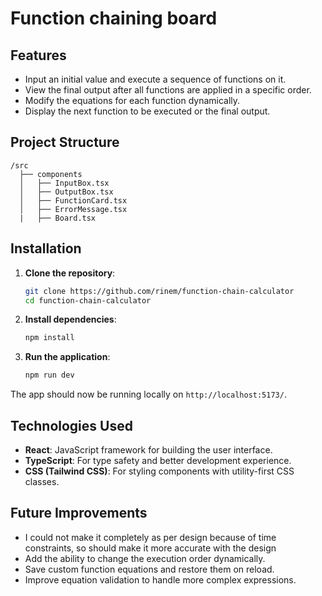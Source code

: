 # Function chaining board

## Features

- Input an initial value and execute a sequence of functions on it.
- View the final output after all functions are applied in a specific order.
- Modify the equations for each function dynamically.
- Display the next function to be executed or the final output.

## Project Structure

```
/src
  ├── components
  │   ├── InputBox.tsx       
  │   ├── OutputBox.tsx      
  │   ├── FunctionCard.tsx   
  │   ├── ErrorMessage.tsx
  |   ├── Board.tsx              
```

## Installation

1. **Clone the repository**:
   ```bash
   git clone https://github.com/rinem/function-chain-calculator
   cd function-chain-calculator
   ```

2. **Install dependencies**:
   ```bash
   npm install
   ```

3. **Run the application**:
   ```bash
   npm run dev
   ```

The app should now be running locally on `http://localhost:5173/`.

## Technologies Used

- **React**: JavaScript framework for building the user interface.
- **TypeScript**: For type safety and better development experience.
- **CSS (Tailwind CSS)**: For styling components with utility-first CSS classes.

## Future Improvements

- I could not make it completely as per design because of time constraints, so should make it more accurate with the design
- Add the ability to change the execution order dynamically.
- Save custom function equations and restore them on reload.
- Improve equation validation to handle more complex expressions.
